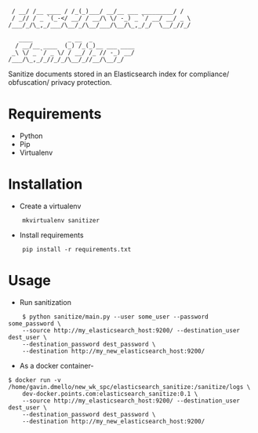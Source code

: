 ```
 / __/ /__ ____ / /_(_)___/ __/__ ___ _________/ / 
 / _// / _ `(_-</ __/ / __/\ \/ -_) _ `/ __/ __/ _ \
/___/_/\_,_/___/\__/_/\__/___/\__/\_,_/_/  \__/_//_/
                                                    
   ____          _ __  _            
  / __/__ ____  (_) /_(_)__ ___ ____
 _\ \/ _ `/ _ \/ / __/ /_ // -_) __/
/___/\_,_/_//_/_/\__/_//__/\__/_/
```

Sanitize documents stored in an Elasticsearch index for compliance/ obfuscation/ privacy protection.

Requirements
============
* Python
* Pip
* Virtualenv

Installation
============
* Create a virtualenv
```shell
    mkvirtualenv sanitizer
```
* Install requirements
```shell
    pip install -r requirements.txt
```
    
Usage
=====
* Run sanitization
```shell
    $ python sanitize/main.py --user some_user --password some_password \
    --source http://my_elasticsearch_host:9200/ --destination_user dest_user \
    --destination_password dest_password \
    --destination http://my_new_elasticsearch_host:9200/
```
* As a docker container-
```shell
$ docker run -v /home/gavin.dmello/new_wk_spc/elasticsearch_sanitize:/sanitize/logs \
    dev-docker.points.com:elasticsearch_sanitize:0.1 \
    --source http://my_elasticsearch_host:9200/ --destination_user dest_user \
    --destination_password dest_password \
    --destination http://my_new_elasticsearch_host:9200/

```